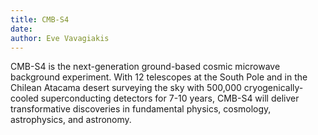 ```yaml
---
title: CMB-S4
date:
author: Eve Vavagiakis
---
```

CMB-S4 is the next-generation ground-based cosmic microwave background experiment.
With 12 telescopes at the South Pole and in the Chilean Atacama desert surveying the sky with 500,000 cryogenically-cooled superconducting detectors for 7-10 years, CMB-S4 will deliver transformative discoveries in fundamental physics, cosmology, astrophysics, and astronomy.
